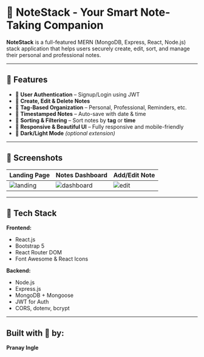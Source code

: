 # 📝 NoteStack - Your Smart Note-Taking Companion

**NoteStack** is a full-featured MERN (MongoDB, Express, React, Node.js) stack application that helps users securely create, edit, sort, and manage their personal and professional notes.

---

## 🚀 Features

- 🔐 **User Authentication** – Signup/Login using JWT
- 📝 **Create, Edit & Delete Notes**
- 🧠 **Tag-Based Organization** – Personal, Professional, Reminders, etc.
- 📅 **Timestamped Notes** – Auto-save with date & time
- 🔎 **Sorting & Filtering** – Sort notes by **tag** or **time**
- 🎨 **Responsive & Beautiful UI** – Fully responsive and mobile-friendly
- 🌙 **Dark/Light Mode** *(optional extension)*

---

## 📸 Screenshots

| Landing Page | Notes Dashboard | Add/Edit Note |
|--------------|-----------------|---------------|
| ![landing](./assets/landing.png) | ![dashboard](./assets/notes.png) | ![edit](./assets/edit.png) |

---

## 🧰 Tech Stack

**Frontend:**
- React.js
- Bootstrap 5
- React Router DOM
- Font Awesome & React Icons

**Backend:**
- Node.js
- Express.js
- MongoDB + Mongoose
- JWT for Auth
- CORS, dotenv, bcrypt

---


## Built with 💖 by:

**Pranay Ingle**